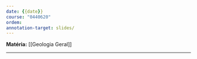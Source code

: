 ```yaml
---
date: {{date}}
course: "0440620"
ordem: 
annotation-target: slides/
---
```


**Matéria:** [[Geologia Geral]]

---
